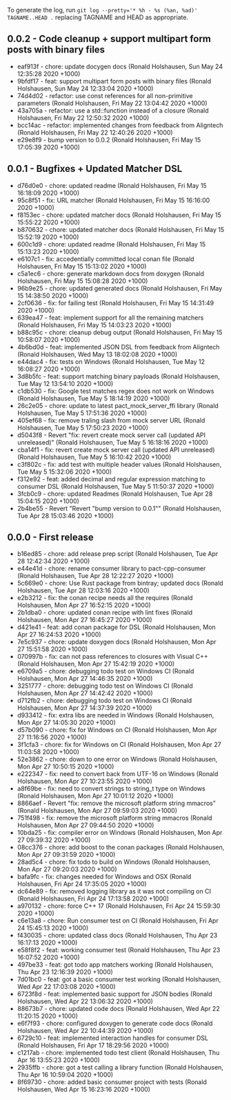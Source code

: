 To generate the log, run `git log --pretty='* %h - %s (%an, %ad)' TAGNAME..HEAD .` replacing TAGNAME and HEAD as appropriate.

## 0.0.2 - Code cleanup + support multipart form posts with binary files

* eaf913f - chore: update docygen docs (Ronald Holshausen, Sun May 24 12:35:28 2020 +1000)
* 9bfdf17 - feat: support multipart form posts with binary files (Ronald Holshausen, Sun May 24 12:33:04 2020 +1000)
* 74d4d02 - refactor: use const references for all non-primitive parameters (Ronald Holshausen, Fri May 22 13:04:42 2020 +1000)
* 43a705a - refactor: use a std::function instead of a closure (Ronald Holshausen, Fri May 22 12:50:32 2020 +1000)
* bcc14ac - refactor: implemented changes from feedback from Aligntech (Ronald Holshausen, Fri May 22 12:40:26 2020 +1000)
* e29e8f9 - bump version to 0.0.2 (Ronald Holshausen, Fri May 15 17:05:39 2020 +1000)

## 0.0.1 - Bugfixes + Updated Matcher DSL

* d76d0e0 - chore: updated readme (Ronald Holshausen, Fri May 15 16:18:09 2020 +1000)
* 95c8f51 - fix: URL matcher (Ronald Holshausen, Fri May 15 16:16:00 2020 +1000)
* f8153ec - chore: updated matcher docs (Ronald Holshausen, Fri May 15 15:55:22 2020 +1000)
* b870632 - chore: updated matcher docs (Ronald Holshausen, Fri May 15 15:52:19 2020 +1000)
* 600c1d9 - chore: updated readme (Ronald Holshausen, Fri May 15 15:13:23 2020 +1000)
* e6107c1 - fix: accedentially committed local conan file (Ronald Holshausen, Fri May 15 15:13:02 2020 +1000)
* c5a1ec6 - chore: generate markdown docs from doxygen (Ronald Holshausen, Fri May 15 15:08:28 2020 +1000)
* 96b9e25 - chore: updated generated docs (Ronald Holshausen, Fri May 15 14:38:50 2020 +1000)
* 2cf0636 - fix: for failing test (Ronald Holshausen, Fri May 15 14:31:49 2020 +1000)
* 639ea47 - feat: implement support for all the remaining matchers (Ronald Holshausen, Fri May 15 14:03:23 2020 +1000)
* b88c95c - chore: cleanup debug output (Ronald Holshausen, Fri May 15 10:58:07 2020 +1000)
* 4b6bd0d - feat: implemented JSON DSL from feedback from Aligntech (Ronald Holshausen, Wed May 13 18:02:08 2020 +1000)
* e44dac4 - fix: tests on Windows (Ronald Holshausen, Tue May 12 16:08:27 2020 +1000)
* 3d8b5fc - feat: support matching binary payloads (Ronald Holshausen, Tue May 12 13:54:10 2020 +1000)
* c1db530 - fix: Google test matches regex does not work on Windows (Ronald Holshausen, Tue May 5 18:14:19 2020 +1000)
* 26c2e05 - chore: update to latest pact_mock_server_ffi library (Ronald Holshausen, Tue May 5 17:51:36 2020 +1000)
* 405ef68 - fix: remove traling slash from mock server URL (Ronald Holshausen, Tue May 5 17:50:23 2020 +1000)
* d5043f8 - Revert "fix: revert create mock server call (updated API unreleased)" (Ronald Holshausen, Tue May 5 16:18:16 2020 +1000)
* cba14f1 - fix: revert create mock server call (updated API unreleased) (Ronald Holshausen, Tue May 5 16:10:42 2020 +1000)
* c3f802c - fix: add test with multiple header values (Ronald Holshausen, Tue May 5 15:32:06 2020 +1000)
* f312e92 - feat: added decimal and regular expression matching to consumer DSL (Ronald Holshausen, Tue May 5 11:50:37 2020 +1000)
* 3fcb0c9 - chore: updated Readmes (Ronald Holshausen, Tue Apr 28 15:04:15 2020 +1000)
* 2b4be55 - Revert "Revert "bump version to 0.0.1"" (Ronald Holshausen, Tue Apr 28 15:03:46 2020 +1000)

## 0.0.0 - First release

* b16ed85 - chore: add release prep script (Ronald Holshausen, Tue Apr 28 12:42:34 2020 +1000)
* e44e41d - chore: rename consumer library to pact-cpp-consumer (Ronald Holshausen, Tue Apr 28 12:22:27 2020 +1000)
* 5c669e0 - chore: Use Rust package from bintray; updated docs (Ronald Holshausen, Tue Apr 28 12:03:16 2020 +1000)
* e2b3212 - fix: the conan recipe needs all the requires (Ronald Holshausen, Mon Apr 27 16:52:15 2020 +1000)
* 2b1dba0 - chore: updated conan recipe with lint fixes (Ronald Holshausen, Mon Apr 27 16:45:27 2020 +1000)
* d421e41 - feat: add conan package for DSL (Ronald Holshausen, Mon Apr 27 16:24:53 2020 +1000)
* 7e5c937 - chore: update doxygen docs (Ronald Holshausen, Mon Apr 27 15:51:58 2020 +1000)
* 070997b - fix: can not pass references to closures with Visual C++ (Ronald Holshausen, Mon Apr 27 15:42:19 2020 +1000)
* e6709a5 - chore: debugging todo test on Windows CI (Ronald Holshausen, Mon Apr 27 14:46:35 2020 +1000)
* 3251777 - chore: debugging todo test on Windows CI (Ronald Holshausen, Mon Apr 27 14:42:42 2020 +1000)
* d712fb2 - chore: debugging todo test on Windows CI (Ronald Holshausen, Mon Apr 27 14:37:39 2020 +1000)
* d933412 - fix: extra libs are needed in Windows (Ronald Holshausen, Mon Apr 27 14:05:30 2020 +1000)
* d57b090 - chore: fix for Windows on CI (Ronald Holshausen, Mon Apr 27 11:16:56 2020 +1000)
* 3f1cfa3 - chore: fix for Windows on CI (Ronald Holshausen, Mon Apr 27 11:03:58 2020 +1000)
* 52e3862 - chore: down to one error on Windows (Ronald Holshausen, Mon Apr 27 10:50:15 2020 +1000)
* e222347 - fix: need to convert back from UTF-16 on Windows (Ronald Holshausen, Mon Apr 27 10:23:55 2020 +1000)
* a8f69be - fix: need to convert strings to string_t type on Windows (Ronald Holshausen, Mon Apr 27 10:01:12 2020 +1000)
* 8866aef - Revert "fix: remove the microsoft platform string mmacros" (Ronald Holshausen, Mon Apr 27 09:59:03 2020 +1000)
* 751f498 - fix: remove the microsoft platform string mmacros (Ronald Holshausen, Mon Apr 27 09:44:50 2020 +1000)
* 10bda25 - fix: compiler error on Windows (Ronald Holshausen, Mon Apr 27 09:39:32 2020 +1000)
* 08cc376 - chore: add boost to the conan packages (Ronald Holshausen, Mon Apr 27 09:31:59 2020 +1000)
* 28ad5c4 - chore: fix todo to build on Windows (Ronald Holshausen, Mon Apr 27 09:20:03 2020 +1000)
* bafa9fc - fix: changes needed for Windows and OSX (Ronald Holshausen, Fri Apr 24 17:35:05 2020 +1000)
* dc64e89 - fix: removed logging library as it was not compiling on CI (Ronald Holshausen, Fri Apr 24 17:13:58 2020 +1000)
* a970132 - chore: force C++ 17 (Ronald Holshausen, Fri Apr 24 15:59:30 2020 +1000)
* c6e13a8 - chore: Run consumer test on CI (Ronald Holshausen, Fri Apr 24 15:45:13 2020 +1000)
* f430035 - chore: updated class docs (Ronald Holshausen, Thu Apr 23 16:17:13 2020 +1000)
* e58f8f2 - feat: working consumer test (Ronald Holshausen, Thu Apr 23 16:07:52 2020 +1000)
* 497be33 - feat: got todo app matchers working (Ronald Holshausen, Thu Apr 23 12:16:39 2020 +1000)
* 7d01bc0 - feat: got a basic consumer test working (Ronald Holshausen, Wed Apr 22 17:03:08 2020 +1000)
* 6723f8d - feat: implemented basic support for JSON bodies (Ronald Holshausen, Wed Apr 22 13:06:32 2020 +1000)
* 88673b7 - chore: updated code docs (Ronald Holshausen, Wed Apr 22 11:20:15 2020 +1000)
* e6f7f93 - chore: configured doxygen to generate code docs (Ronald Holshausen, Wed Apr 22 10:44:39 2020 +1000)
* 6729c10 - feat: implemented interaction handles for consumer DSL (Ronald Holshausen, Fri Apr 17 18:29:56 2020 +1000)
* c1217ab - chore: implemented todo test client (Ronald Holshausen, Thu Apr 16 13:55:23 2020 +1000)
* 2935ffb - chore: got a test calling a library function (Ronald Holshausen, Thu Apr 16 10:59:04 2020 +1000)
* 8f69730 - chore: added basic consumer project with tests (Ronald Holshausen, Wed Apr 15 16:23:16 2020 +1000)

